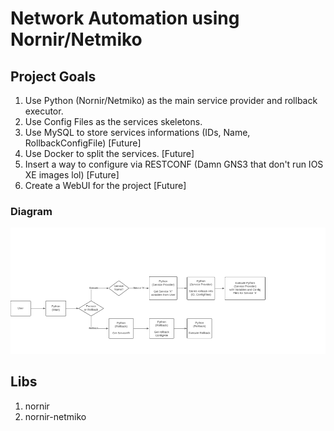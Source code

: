 # Network Automation using Nornir/Netmiko

## Project Goals

1. Use Python (Nornir/Netmiko) as the main service provider and rollback executor.
2. Use Config Files as the services skeletons.
3. Use MySQL to store services informations (IDs, Name, RollbackConfigFile) [Future]
4. Use Docker to split the services. [Future]
5. Insert a way to configure via RESTCONF (Damn GNS3 that don't run IOS XE images lol) [Future]
6. Create a WebUI for the project [Future]

### Diagram

![Project Diagram](doc/images/diagram.png)

## Libs

1. nornir
2. nornir-netmiko